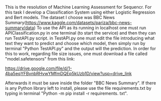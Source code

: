 This is the resolution of Machine Learning Assessment for Sequencr. For this task I develop a Classification System using either Logistic Regression and Bert models. The dataset I choose was BBC News Summary(https://www.kaggle.com/datasets/pariza/bbc-news-summary/data) To use the API as its running in localhost one must run APIClassification.py in one terminal (to start the service) and then they can run TestAPI.py script. in TestAPI.py one must edit the file introducing what text they want to predict and choose which model, then simply run by terminal "Python TestAPI.py" and the output will the prediction. In order for this to work, regarding file size issues, one must download a file called "model.safetensors" from this link:

https://drive.google.com/file/d/1-4ba5eqYFBvnbRHvwYMfmDQEp5kUzb1D/view?usp=drive_link

Afterwards it must be save inside the folder "BBC News Summary". If there is any Python library left to install, please use the file requirements.txt by typing in terminal "Python -m  pip install -r requirements. txt".
